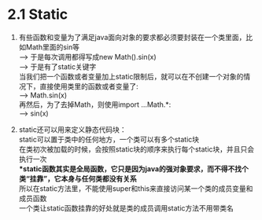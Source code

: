 # 2.1 Static

1. 有些函数和变量为了满足java面向对象的要求都必须要封装在一个类里面，比如Math里面的sin等  
--&gt; 于是每次调用都得写成new Math\(\).sin\(x\)  
--&gt; 于是有了static关键字  
当我们把一个函数或者变量加上static限制后，就可以在不创建一个对象的情况下，直接使用类里的函数或者变量了:  
--&gt; Math.sin\(x\)  
再然后，为了去掉Math，则使用import ...Math.\*:  
--&gt; sin\(x\)

2. static还可以用来定义静态代码块：  
static可以置于类中的任何地方，一个类可以有多个static块  
在类初次被加载的时候，会按照static块的顺序来执行每个static块，并且只会执行一次  
**\*static函数其实是全局函数，它只是因为java的强对象要求，而不得不找个类“挂靠”，它本身与任何类都没有关系**  
所以在static方法里，不能使用super和this来直接访问某一个类的成员变量和成员函数  
一个类让static函数挂靠的好处就是类的成员调用static方法不用带类名

